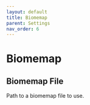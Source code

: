 ```yaml
---
layout: default
title: Biomemap
parent: Settings
nav_order: 6
---
```


# Biomemap

## Biomemap File
Path to a biomemap file to use.

